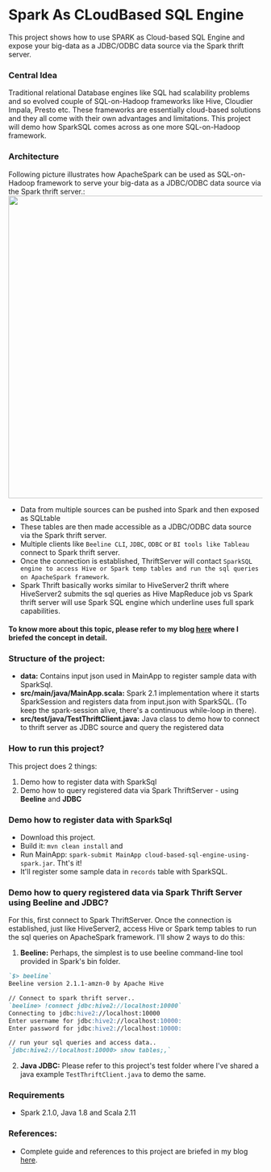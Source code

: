 # Spark As CLoudBased SQL Engine
This project shows how to use SPARK as Cloud-based SQL Engine and expose your big-data as a JDBC/ODBC data source via the Spark thrift server. 

### Central Idea
Traditional relational Database engines like SQL had scalability problems and so evolved couple of SQL-on-Hadoop frameworks like Hive, Cloudier Impala, Presto etc. These frameworks are essentially cloud-based solutions and they all come with their own advantages and limitations. This project will demo how SparkSQL comes across as one more SQL-on-Hadoop framework.

### Architecture
Following picture illustrates how ApacheSpark can be used as SQL-on-Hadoop framework to serve your big-data as a JDBC/ODBC data source via the Spark thrift server.:
<img src="https://user-images.githubusercontent.com/22542670/27733176-54b684c2-5db2-11e7-946b-5b5ef5595e43.png" width="600" />

- Data from multiple sources can be pushed into Spark and then exposed as SQLtable
- These tables are then made accessible as a JDBC/ODBC data source via the Spark thrift server.
- Multiple clients like ```Beeline CLI```, ```JDBC```, ```ODBC``` or ```BI tools like Tableau``` connect to Spark thrift server.
- Once the connection is established, ThriftServer will contact ```SparkSQL engine to access Hive or Spark temp tables and run the sql queries on ApacheSpark framework```.
- Spark Thrift basically works similar to HiveServer2 thrift where HiveServer2 submits the sql queries as Hive MapReduce job vs Spark thrift server will use Spark SQL engine which underline uses full spark capabilities.

#### To know more about this topic, please refer to my blog [here](https://spoddutur.github.io/spark-notes/spark-as-cloud-based-sql-engine-via-thrift-server) where I briefed the concept in detail.

### Structure of the project:
- **data:** Contains input json used in MainApp to register sample data with SparkSql.
- **src/main/java/MainApp.scala:** Spark 2.1 implementation where it starts SparkSession and registers data from input.json with SparkSQL. (To keep the spark-session alive, there's a continuous while-loop in there).
- **src/test/java/TestThriftClient.java:** Java class to demo how to connect to thrift server as JDBC source and query the registered data

### How to run this project?
This project does 2 things:
1. Demo how to register data with SparkSql
2. Demo how to query registered data via Spark ThriftServer - using **Beeline** and **JDBC**

### Demo how to register data with SparkSql
- Download this project.
- Build it: `mvn clean install` and
- Run MainApp: `spark-submit MainApp cloud-based-sql-engine-using-spark.jar`. Tht's it! 
- It'll register some sample data in `records` table with SparkSQL.

### Demo how to query registered data via Spark Thrift Server using Beeline and JDBC?
For this, first connect to Spark ThriftServer. Once the connection is established, just like HiveServer2, access Hive or Spark temp tables to run the sql queries on ApacheSpark framework. I'll show 2 ways to do this:

1. **Beeline:** Perhaps, the simplest is to use beeline command-line tool provided in Spark's bin folder. 
```markdown
`$> beeline`
Beeline version 2.1.1-amzn-0 by Apache Hive

// Connect to spark thrift server..
`beeline> !connect jdbc:hive2://localhost:10000`
Connecting to jdbc:hive2://localhost:10000
Enter username for jdbc:hive2://localhost:10000:
Enter password for jdbc:hive2://localhost:10000:

// run your sql queries and access data..
`jdbc:hive2://localhost:10000> show tables;,`
```
2. **Java JDBC:** Please refer to this project's test folder where I've shared a java example `TestThriftClient.java` to demo the same.

### Requirements
- Spark 2.1.0, Java 1.8 and Scala 2.11

### References:
- Complete guide and references to this project are briefed in my blog [here](https://spoddutur.github.io/spark-notes/spark-as-cloud-based-sql-engine-via-thrift-server).
